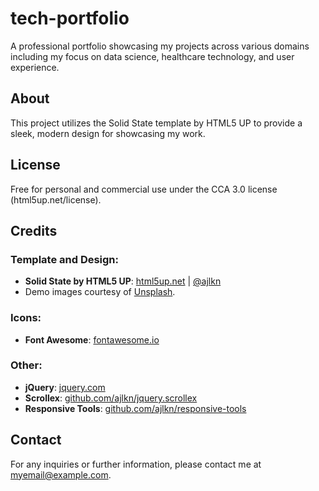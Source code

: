 # tech-portfolio
A professional portfolio showcasing my projects across various domains including my focus on data science, healthcare technology, and user experience.

## About
This project utilizes the Solid State template by HTML5 UP to provide a sleek, modern design for showcasing my work. 

## License
Free for personal and commercial use under the CCA 3.0 license (html5up.net/license).

## Credits
### Template and Design:
- **Solid State by HTML5 UP**: [html5up.net](https://html5up.net) | [@ajlkn](https://twitter.com/ajlkn)
- Demo images courtesy of [Unsplash](https://unsplash.com).

### Icons:
- **Font Awesome**: [fontawesome.io](https://fontawesome.io)

### Other:
- **jQuery**: [jquery.com](https://jquery.com)
- **Scrollex**: [github.com/ajlkn/jquery.scrollex](https://github.com/ajlkn/jquery.scrollex)
- **Responsive Tools**: [github.com/ajlkn/responsive-tools](https://github.com/ajlkn/responsive-tools)

## Contact
For any inquiries or further information, please contact me at [myemail@example.com](mailto:myemail@example.com).
